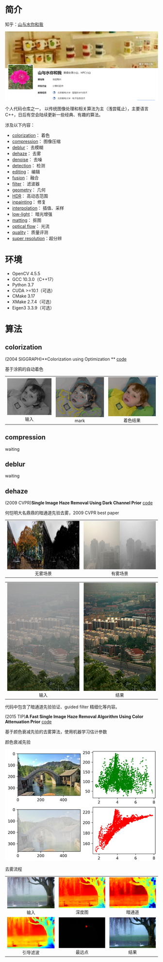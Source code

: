 # 简介

知乎：[山与水你和我](https://www.zhihu.com/people/fluence2crane)

![image-20230211143223470](md_imgs/image-20230211143223470.png)

个人代码仓库之一， 以传统图像处理和相关算法为主（浅尝辄止），主要语言 C++，日后有空会陆续更新一些经典、有趣的算法。

涉及以下内容：

- [colorization](https://github.com/hermosayhl/image_processing/tree/main/colorization)：        着色
- [compression](https://github.com/hermosayhl/image_processing/tree/main/compression)：      图像压缩
- [deblur](https://github.com/hermosayhl/image_processing/tree/main/deblur)：                 去模糊
- [dehaze](https://github.com/hermosayhl/image_processing/tree/main/dehaze)：                去雾
- [denoise](https://github.com/hermosayhl/image_processing/tree/main/denoise)：               去噪
- [detection](https://github.com/hermosayhl/image_processing/tree/main/detection)：            检测
- [editing](https://github.com/hermosayhl/image_processing/tree/main/editing)：                 编辑
- [fusion](https://github.com/hermosayhl/image_processing/tree/main/fusion)：                  融合
- [filter](https://github.com/hermosayhl/image_processing/tree/main/filter)：                     滤波器
- [geometry](https://github.com/hermosayhl/image_processing/tree/main/geometry)：            几何
- [HDR](https://github.com/hermosayhl/image_processing/tree/main/hdr)：                     高动态范围
- [inpainting](https://github.com/hermosayhl/image_processing/tree/main/inpainting)：           修复
- [interpolation](https://github.com/hermosayhl/image_processing/tree/main/interpolation)：      插值、采样
- [low-light](https://github.com/hermosayhl/image_processing/tree/main/low-light)：              暗光增强
- [matting](https://github.com/hermosayhl/image_processing/tree/main/matting)：                抠图
- [optical flow](https://github.com/hermosayhl/image_processing/tree/main/optical_flow)：         光流
- [quality](https://github.com/hermosayhl/image_processing/tree/main/quality_metrics)：                 质量评测
- [super resolution](https://github.com/hermosayhl/image_processing/tree/main/super_resolution)：超分辨

# 环境

- OpenCV    4.5.5
- GCC           10.3.0（C++17）
- Python      3.7
- CUDA         >=10.1（可选）
- CMake       3.17
- XMake       2.7.4（可选）
- Eigen3       3.3.9（可选）

# 算法

## colorization

(2004 SIGGRAPH)**Colorization using Optimization ** [code](https://github.com/hermosayhl/image_processing/tree/main/colorization/colorization_using_optimization)

基于涂鸦的自动着色

<table>
    <tr>
        <td ><center><img src="./colorization/colorization_using_optimization/images/input/example1.png" >输入</center></td>
        <td ><center><img src="./colorization/colorization_using_optimization/images/marked/example1.png"  >mark</center></td>
        <td ><center><img src="./colorization/colorization_using_optimization/images/output/example1.png"  >着色结果</center></td>
    </tr>
</table>

## compression

waiting

## deblur

waiting

## dehaze

(2009 CVPR)**Single Image Haze Removal Using Dark Channel Prior**  [code](https://github.com/hermosayhl/image_processing/tree/main/dehaze/single_dehaze_he)

何恺明大名鼎鼎的暗通道先验去雾，2009 CVPR best paper

<table>
    <tr>
        <td align='center' valian='middle'><center><img src="./dehaze/single_dehaze_he/images/output/prior/1.jpg" height="160" width="400">无雾场景</center></td>
        <td align='center' valian='middle'><center><img src="./dehaze/single_dehaze_he/images/output/prior/0160_0.9_0.2.jpg"  height="160" width="400" >有雾场景</center></td>
    </tr>
</table>

<table>
    <tr>
        <td align='center' valian='middle'><center><img src="./dehaze/single_dehaze_he/images/input/canon3.bmp" >输入</center></td>
        <td align='center' valian='middle'><center><img src="./dehaze/single_dehaze_he/images/official_result/canon3_res.png"  >结果</center></td>
    </tr>
</table>

代码中包含了暗通道先验验证、guided filter 精细化等内容。

(2015 TIP)**A Fast Single Image Haze Removal Algorithm Using Color Attenuation Prior**  [code](https://github.com/hermosayhl/image_processing/tree/main/dehaze/fast_cap)

基于颜色衰减先验的去雾算法，使用机器学习估计参数

颜色衰减先验

![image-20230211151635205](./md_imgs/image-20230211151635205.png)

去雾流程

<table>
    <tr>
        <td align='center' valian='middle'><center><img src="./dehaze/fast_cap/images/input/swan.png" >输入</center></td>
        <td align='center' valian='middle'><center><img src="./dehaze/fast_cap/images/output/original depth.png"  >深度图</center></td>
        <td align='center' valian='middle'><center><img src="./dehaze/fast_cap/images/output/depth min block.png"  >暗通道</center></td>
    </tr>
    <tr>
    	<td align='center' valian='middle'><center><img src="./dehaze/fast_cap/images/output/refined depth by guidedFilter.png"  >引导滤波</center></td>
        <td align='center' valian='middle'><center><img src="./dehaze/fast_cap/images/output/pixels used for evaluate A.png"  >最远点</center></td>
        <td align='center' valian='middle'><center><img src="./dehaze/fast_cap/images/output/haze removal result.png"  >结果</center></td>
    </tr>
</table>





















